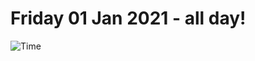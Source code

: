 # Friday 01 Jan 2021 - all day!
![Time](https://github.com/rich-ctm/today/workflows/Time/badge.svg)
